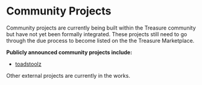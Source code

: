 # Community Projects

Community projects are currently being built within the Treasure community but have not yet been formally integrated. These projects still need to go through the due process to become listed on the the Treasure Marketplace.

**Publicly announced community projects include:**

* [toadstoolz](toadstoolz/ "mention")

Other external projects are currently in the works.
